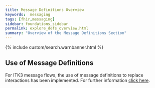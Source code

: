 ```yaml
---
title: Message Definitions Overview
keywords:  messaging
tags: [fhir,messaging]
sidebar: foundations_sidebar
permalink: explore_defs_overview.html
summary: "Overview of the Message Definitions Section"
---
```


{% include custom/search.warnbanner.html %}

## Use of Message Definitions ##

For ITK3 message flows, the use of message definitions to replace interactions has been implemented. For further information [click here](https://nhsconnect.github.io/ITK3-FHIR-Messaging-Distribution/explore_defs_overview.html).